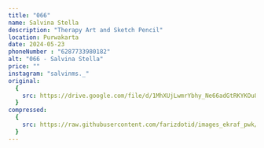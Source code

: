 ```yaml
---
title: "066"
name: Salvina Stella
description: "Therapy Art and Sketch Pencil"
location: Purwakarta
date: 2024-05-23
phoneNumber : "6287733980182"
alt: "066 - Salvina Stella"
price: ""
instagram: "salvinms._"
original:
  {
    src: https://drive.google.com/file/d/1MhXUjLwmrYbhy_Ne66adGtRKYKOu8GHG/view?usp=sharing,
  }
compressed:
  {
    src: https://raw.githubusercontent.com/farizdotid/images_ekraf_pwk/main/purwarupa/compressed/066_salvina.jpg,
  }
---
```


